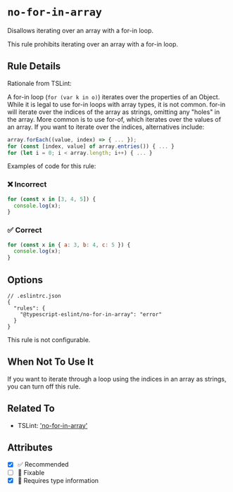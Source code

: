 # `no-for-in-array`

Disallows iterating over an array with a for-in loop.

This rule prohibits iterating over an array with a for-in loop.

## Rule Details

Rationale from TSLint:

A for-in loop (`for (var k in o)`) iterates over the properties of an Object.
While it is legal to use for-in loops with array types, it is not common.
for-in will iterate over the indices of the array as strings, omitting any "holes" in
the array.
More common is to use for-of, which iterates over the values of an array.
If you want to iterate over the indices, alternatives include:

```js
array.forEach((value, index) => { ... });
for (const [index, value] of array.entries()) { ... }
for (let i = 0; i < array.length; i++) { ... }
```

Examples of code for this rule:

<!--tabs-->

### ❌ Incorrect

```js
for (const x in [3, 4, 5]) {
  console.log(x);
}
```

### ✅ Correct

```js
for (const x in { a: 3, b: 4, c: 5 }) {
  console.log(x);
}
```

## Options

```jsonc
// .eslintrc.json
{
  "rules": {
    "@typescript-eslint/no-for-in-array": "error"
  }
}
```

This rule is not configurable.

## When Not To Use It

If you want to iterate through a loop using the indices in an array as strings, you can turn off this rule.

## Related To

- TSLint: ['no-for-in-array'](https://palantir.github.io/tslint/rules/no-for-in-array/)

## Attributes

- [x] ✅ Recommended
- [ ] 🔧 Fixable
- [x] 💭 Requires type information
